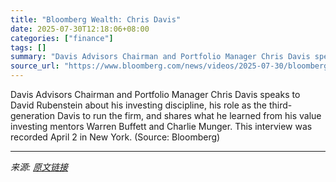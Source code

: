 ```yaml
---
title: "Bloomberg Wealth: Chris Davis"
date: 2025-07-30T12:18:06+08:00
categories: ["finance"]
tags: []
summary: "Davis Advisors Chairman and Portfolio Manager Chris Davis speaks to David Rubenstein about his investing discipline, his role as the third-generation Davis to run the firm, and shares what he learned "
source_url: "https://www.bloomberg.com/news/videos/2025-07-30/bloomberg-wealth-chris-davis-video"
---
```


Davis Advisors Chairman and Portfolio Manager Chris Davis speaks to David Rubenstein about his investing discipline, his role as the third-generation Davis to run the firm, and shares what he learned from his value investing mentors Warren Buffett and Charlie Munger. This interview was recorded April 2 in New York. (Source: Bloomberg)

---

*来源: [原文链接](https://www.bloomberg.com/news/videos/2025-07-30/bloomberg-wealth-chris-davis-video)*
